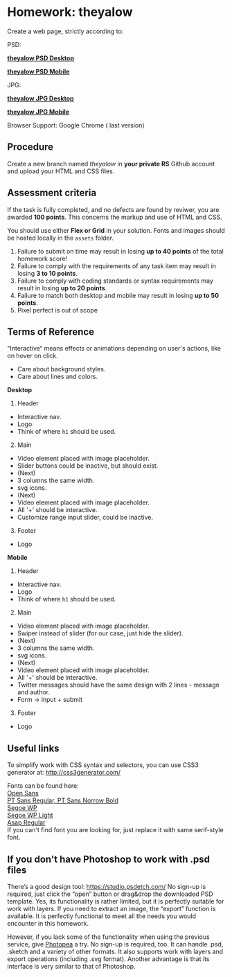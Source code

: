 # Homework: theyalow

Create a web page, strictly according to:

PSD:

**[theyalow PSD Desktop](https://github.com/rolling-scopes-school/tasks/blob/master/tasks/markups/level-1/theyalow/THEYALOW%20Desktop.psd)**

**[theyalow PSD Mobile](https://github.com/rolling-scopes-school/tasks/blob/master/tasks/markups/level-1/theyalow/THEYALOW%20mobile.psd)**

JPG:

**[theyalow JPG Desktop](https://github.com/rolling-scopes-school/tasks/blob/master/tasks/markups/level-1/theyalow/THEYALOW%20Desktop.jpg)**

**[theyalow JPG Mobile](https://github.com/rolling-scopes-school/tasks/blob/master/tasks/markups/level-1/theyalow/THEYALOW%20mobile.jpg)**



Browser Support: Google Chrome ( last version)

## Procedure

Create a new branch named *theyalow* in **your private RS** Github account and upload your HTML and CSS files.

## Assessment criteria

If the task is fully completed, and no defects are found by reviwer, you are awarded **100 points**. This concerns the markup and use of HTML and CSS.

You should use either **Flex or Grid** in your solution. Fonts and images should be hosted locally in the `assets` folder.

1. Failure to submit on time may result in losing **up to 40 points** of the total homework score!
2. Failure to comply with the requirements of any task item may result in losing **3 to 10 points**.
3. Failure to comply with coding standards or syntax requirements may result in losing **up to 20 points**.
4. Failure to match both desktop and mobile may result in losing **up to 50 points**.
5. Pixel perfect is out of scope

## Terms of Reference

“Interactive“ means effects or animations depending on user's actions, like on hover on click.
- Care about background styles.
- Care about lines and colors.

**Desktop**

1. Header
- Interactive nav.
- Logo
- Think of where `h1` should be used.

2. Main
- Video element placed with image placeholder.
- Slider buttons could be inactive, but should exist.
- (Next)
- 3 columns the same width.
- svg icons.
- (Next)
- Video element placed with image placeholder.
- All '+' should be interactive.
- Customize range input slider, could be inactive.

3. Footer
- Logo

**Mobile**

1. Header
- Interactive nav.
- Logo
- Think of where `h1` should be used.

2. Main
- Video element placed with image placeholder.
- Swiper instead of slider (for our case, just hide the slider).
- (Next)
- 3 columns the same width.
- svg icons.
- (Next)
- Video element placed with image placeholder.
- All '+' should be interactive.
- Twitter messages should have the same design with 2 lines - message and author. 
- Form -> input + submit

3. Footer
- Logo


## Useful links

To simplify work with CSS syntax and selectors, you can use CSS3 generator at:
http://css3generator.com/

Fonts can be found here:  
[Open Sans](https://www.fontsquirrel.com/fonts/open-sans)  
[PT Sans Regular, PT Sans Norrow Bold](https://www.fontsquirrel.com/fonts/pt-sans)  
[Segoe WP](https://www.cufonfonts.com/font/segoe-wp)  
[Segoe WP Light](https://www.azfonts.net/families/segoe-wp-light.html)  
[Asap Regular](https://www.fontsquirrel.com/fonts/asap?q%5Bterm%5D=asap&q%5Bsearch_check%5D=Y)  
If you can't find font you are looking for, just replace it with same serif-style font.


## If you don't have Photoshop to work with .psd files
There’s a good design tool: https://studio.psdetch.com/
No sign-up is required, just click the “open” button or drag&drop the downloaded PSD template. Yes, its functionality is rather limited, but it is perfectly suitable for work with layers.
If you need to extract an image, the “export” function is available.
It is perfectly functional to meet all the needs you would encounter in this homework.

However, if you lack some of the functionality when using the previous service, give [Photopea](https://www.photopea.com/) a try.
No sign-up is required, too. It can handle .psd, .sketch and a variety of other formats.
It also supports work with layers and export operations (including .svg format).
Another advantage is that its interface is very similar to that of Photoshop.

